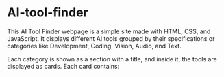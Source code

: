# AI-tool-finder

This AI Tool Finder webpage is a simple site made with HTML, CSS, and JavaScript.
It displays different AI tools grouped by their specifications or categories like Development, Coding, Vision, Audio, and Text.

Each category is shown as a section with a title, and inside it, the tools are displayed as cards.
Each card contains:

